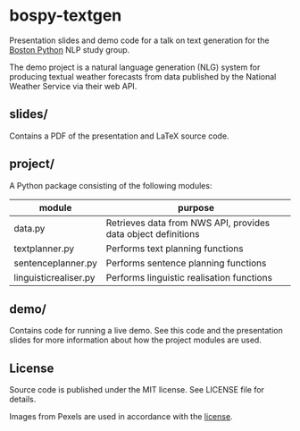 # bospy-textgen

Presentation slides and demo code for a talk on text generation
for the [Boston Python](https://about.bostonpython.com/) NLP study group.

The demo project is a natural language generation (NLG) system
for producing textual weather forecasts from data published by
the National Weather Service via their web API.

## slides/

Contains a PDF of the presentation and LaTeX source code.

## project/

A Python package consisting of the following modules:

| module                | purpose                                                       |
|-----------------------|---------------------------------------------------------------|
| data.py               | Retrieves data from NWS API, provides data object definitions |
| textplanner.py        | Performs text planning functions                              |
| sentenceplanner.py    | Performs sentence planning functions                          |
| linguisticrealiser.py | Performs linguistic realisation functions                     |

## demo/

Contains code for running a live demo.
See this code and the presentation slides for more information
about how the project modules are used.

## License

Source code is published under the MIT license. See LICENSE file for details.

Images from Pexels are used in accordance
with the [license](https://www.pexels.com/license/).
